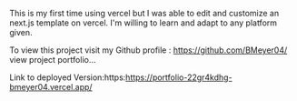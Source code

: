 This is my first time using vercel but I was able to edit and customize an next.js template on vercel.
I'm willing to learn and adapt to any platform given.

To view this project visit my Github profile : https://github.com/BMeyer04/
view project portfolio...

Link to deployed Version:https:https://portfolio-22gr4kdhg-bmeyer04.vercel.app/
